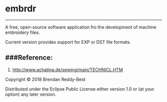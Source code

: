 # embrdr
-----------------
A free, open-source software application fro the development of machine embroidery files.

Current version provides support for EXP or DST file  formats.

###Reference:
-------
  1. http://www.achatina.de/sewing/main/TECHNICL.HTM




Copyright © 2018 Brendan Reddy-Best

Distributed under the Eclipse Public License either version 1.0 or (at
your option) any later version.
